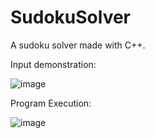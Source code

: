# SudokuSolver
A sudoku solver made with C++. 

Input demonstration: 

![image](https://user-images.githubusercontent.com/87585163/133203497-13932074-5c4a-4a13-9d60-b409eb1056fa.png)

Program Execution: 

![image](https://user-images.githubusercontent.com/87585163/133203570-eb242955-3156-40d4-b8aa-7ed7adfe0842.png)


